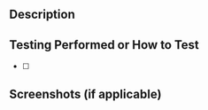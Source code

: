 ## Description

<!-- Provide a brief summary of your changes -->

## Testing Performed or How to Test

<!-- Describe what testing you've done -->

- [ ]

## Screenshots (if applicable)

<!-- Add screenshots here if there are UI changes -->

